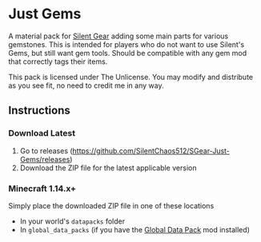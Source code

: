 # Just Gems

A material pack for [Silent Gear](https://github.com/SilentChaos512/Silent-Gear) adding some main parts for various gemstones. This is intended for players who do not want to use Silent's Gems, but still want gem tools. Should be compatible with any gem mod that correctly tags their items.

This pack is licensed under The Unlicense. You may modify and distribute as you see fit, no need to credit me in any way.

## Instructions

### Download Latest

1. Go to releases (https://github.com/SilentChaos512/SGear-Just-Gems/releases)
2. Download the ZIP file for the latest applicable version

### Minecraft 1.14.x+

Simply place the downloaded ZIP file in one of these locations

- In your world's `datapacks` folder
- In `global_data_packs` (if you have the [Global Data Pack](https://www.curseforge.com/minecraft/mc-mods/drp-global-datapack) mod installed)
